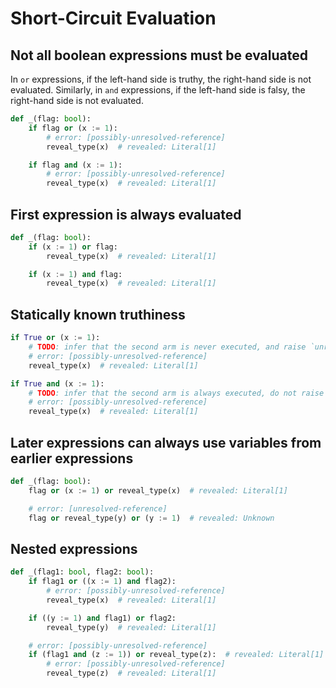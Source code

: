 # Short-Circuit Evaluation

## Not all boolean expressions must be evaluated

In `or` expressions, if the left-hand side is truthy, the right-hand side is not evaluated.
Similarly, in `and` expressions, if the left-hand side is falsy, the right-hand side is not
evaluated.

```py
def _(flag: bool):
    if flag or (x := 1):
        # error: [possibly-unresolved-reference]
        reveal_type(x)  # revealed: Literal[1]

    if flag and (x := 1):
        # error: [possibly-unresolved-reference]
        reveal_type(x)  # revealed: Literal[1]
```

## First expression is always evaluated

```py
def _(flag: bool):
    if (x := 1) or flag:
        reveal_type(x)  # revealed: Literal[1]

    if (x := 1) and flag:
        reveal_type(x)  # revealed: Literal[1]
```

## Statically known truthiness

```py
if True or (x := 1):
    # TODO: infer that the second arm is never executed, and raise `unresolved-reference`.
    # error: [possibly-unresolved-reference]
    reveal_type(x)  # revealed: Literal[1]

if True and (x := 1):
    # TODO: infer that the second arm is always executed, do not raise a diagnostic
    # error: [possibly-unresolved-reference]
    reveal_type(x)  # revealed: Literal[1]
```

## Later expressions can always use variables from earlier expressions

```py
def _(flag: bool):
    flag or (x := 1) or reveal_type(x)  # revealed: Literal[1]

    # error: [unresolved-reference]
    flag or reveal_type(y) or (y := 1)  # revealed: Unknown
```

## Nested expressions

```py
def _(flag1: bool, flag2: bool):
    if flag1 or ((x := 1) and flag2):
        # error: [possibly-unresolved-reference]
        reveal_type(x)  # revealed: Literal[1]

    if ((y := 1) and flag1) or flag2:
        reveal_type(y)  # revealed: Literal[1]

    # error: [possibly-unresolved-reference]
    if (flag1 and (z := 1)) or reveal_type(z):  # revealed: Literal[1]
        # error: [possibly-unresolved-reference]
        reveal_type(z)  # revealed: Literal[1]
```

